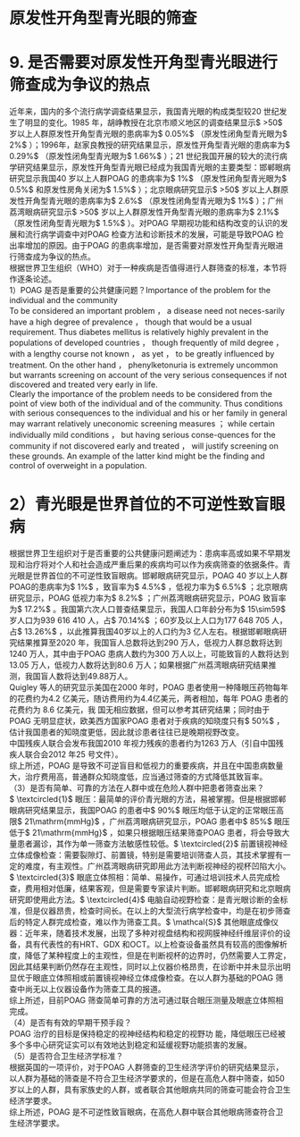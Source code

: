 # 原发性开角型青光眼的筛查  
# 9. 是否需要对原发性开角型青光眼进行筛查成为争议的热点  
近年来，国内的多个流行病学调查结果显示，我国青光眼的构成类型较20 世纪发生了明显的变化。1985 年，胡峥教授在北京市顺义地区的调查结果显示$ >50$  岁以上人群原发性开角型青光眼的患病率为$ 0.05\%$ （原发性闭角型青光眼为$ 2\%$ ）；1996年，赵家良教授的研究结果显示，原发性开角型青光眼的患病率为$ 0.29\%$ （原发性闭角型青光眼为$ 1.66\%$ ）；21 世纪我国开展的较大的流行病学研究结果显示，原发性开角型青光眼已经成为我国青光眼的主要类型：邯郸眼病研究显示我国40 岁以上人群POAG 的患病率为$ 1\%$ （原发性闭角型青光眼为$ 0.5\%$  和原发性房角关闭为$ 1.5\%$ ）；北京眼病研究显示$ >50$  岁以上人群原发性开角型青光眼的患病率为$ 2.6\%$ （原发性闭角型青光眼为$ 1\%$ ）；广州荔湾眼病研究显示$ >50$  岁以上人群原发性开角型青光眼的患病率为$ 2.1\%$ （原发性闭角型青光眼为$ 1.5\%$ ）。对POAG 早期视功能和结构改变的认识的发展和流行病学调查中对POAG 检查方法和诊断技术的发展，可能是导致POAG 检出率增加的原因。由于POAG 的患病率增加，是否需要对原发性开角型青光眼进行筛查成为争议的热点。  
根据世界卫生组织（WHO）对于一种疾病是否值得进行人群筛查的标准，本节将作逐条论述。  
1）POAG 是否是重要的公共健康问题？Importance of the problem for the individual and the community  
To be considered an important problem ， a disease need not  neces-sarily have a high degree of prevalence ， though that would  be a usual requirement. Thus diabetes mellitus is relatively highly  prevalent in the populations of developed countries ， though  frequently of mild degree ， with a lengthy course not known ， as yet ， to be greatly influenced by treatment. On the other hand ， phenylketonuria is extremely uncommon but warrants screening on  account of the very serious consequences if not discovered and treated  very early in life.  
Clearly the importance of the problem needs to be considered  from the point of view both of the individual and of the  community.  Thus conditions with serious consequences to the individual and his  or her family in general may warrant relatively uneconomic screening  measures ； while certain individually mild conditions ， but having  serious conse-quences for the community if not discovered early  and treated ， will justify screening on these grounds. An example of  the latter kind might be the finding and control of overweight in a  population.  
# 2）青光眼是世界首位的不可逆性致盲眼病  
根据世界卫生组织对于是否重要的公共健康问题阐述为：患病率高或如果不早期发现和治疗将对个人和社会造成严重后果的疾病均可以作为疾病筛查的依据条件。青光眼是世界首位的不可逆性致盲眼病。邯郸眼病研究显示，POAG 40 岁以上人群POAG的患病率为$ 1\%$ ，致盲率为$ 4.5\%$ ，低视力率为$ 6.5\%$ ；北京眼病研究显示，POAG 低视力率为$ 8.2\%$ ；广州荔湾眼病研究显示，POAG 致盲率为$ 17.2\%$ 。我国第六次人口普查结果显示，我国人口年龄分布为$ 15\sim59$  岁人口为939 616 410 人，占$ 70.14\%$ ；60岁及以上人口为177 648 705 人，占$ 13.26\%$ ，以此推算我国40岁以上的人口约为3 亿人左右。根据邯郸眼病研究结果推算至2020 年，我国盲人总数将达到290 万人，低视力人群总数将达到1240 万人，其中由于POAG 患病人数约为300 万人以上，可能致盲的人数将达到13.05 万人，低视力人数将达到80.6 万人；如果根据广州荔湾眼病研究结果推测，我国盲人数将达到49.88万人。  
Quigley 等人的研究显示美国在2000 年时，POAG 患者使用一种降眼压药物每年的花费约为4.2 亿美元，随访费用约为4.4亿美元，两者相加，每年 POAG  患者的花费约为 8.6  亿美元，我 国无相应数据，但可以参考其研究结果；同时由于POAG 无明显症状，欧美西方国家POAG 患者对于疾病的知晓度只有$ 50\%$ ，估计我国患者的知晓度更低，因此就诊患者往往已是晚期视野改变。  
中国残疾人联合会发布我国2010 年视力残疾的患者约为1263 万人（引自中国残疾人联合会2012 年25 号文件）。  
综上所述，POAG 是导致不可逆盲目和低视力的重要疾病，并且在中国患病数量大，治疗费用高，普通群众知晓度低，应当通过筛查的方式降低其致盲率。  
（3）是否有简单、可靠的方法在人群中或在危险人群中把患者筛查出来？  
$ \textcircled{1}$    眼压：最简单的评价青光眼的方法，易被掌握。但是根据邯郸眼病研究结果显示，我国POAG 的患者中$ 90\%$  眼压均低于认定的正常眼压高限$ 21\mathrm{mmHg}$    ，广州荔湾眼病研究显示，POAG 患者中$ 85\%$  眼压低于$ 21\mathrm{mmHg}$    ，如果只根据眼压结果筛查POAG 患者，将会导致大量患者漏诊，其作为单一筛查方法敏感性较低。$ \textcircled{2}$    前置镜视神经立体成像检查：需要裂隙灯、前置镜，特别是需要培训筛查人员，其技术掌握有一定的难度，有主观性。广州荔湾眼病研究即用此方法判断视神经的视杯凹陷大小。$ \textcircled{3}$    眼底立体照相：简单、易操作，可通过培训技术人员完成检查，费用相对低廉，结果客观，但是需要专家读片判断。邯郸眼病研究和北京眼病研究即使用此方法。$ \textcircled{4}$    电脑自动视野检查：是青光眼诊断的金标准，但是仪器昂贵，检查时间长。在以上的大型流行病学检查中，均是在初步筛查后的特定人群完成检查，难以作为筛查工具。$ \mathcal{S}$    其他眼底成像仪器：近年来，随着技术发展，出现了多种对视盘结构和视网膜神经纤维层评价的设备，具有代表性的有HRT、GDX 和OCT。以上检查设备虽然具有较高的图像解析度，降低了某种程度上的主观性，但是在判断视杯的边界时，仍然需要人工界定，因此其结果判断仍然存在主观性，同时以上仪器价格昂贵，在诊断中并未显示出明显优于眼底立体照相或前置镜视神经立体成像检查。在以人群为基础的POAG 筛查中尚无以上仪器设备作为筛查工具的报道。  
综上所述，目前POAG 筛查简单可靠的方法可通过联合眼压测量及眼底立体照相完成。  
（4）是否有有效的早期干预手段？  
POAG  治疗的目标是保持稳定的视神经结构和稳定的视野功 能，降低眼压已经被多个多中心研究证实可以有效地达到稳定和延缓视野功能损害的发展。  
（5）是否符合卫生经济学标准？  
根据英国的一项评价，对于POAG 人群筛查的卫生经济学评价的研究结果显示，以人群为基础的筛查是不符合卫生经济学要求的，但是在高危人群中筛查，如50 岁以上的人群，具有家族史的人群，或者联合其他眼病共同的筛查可能会符合卫生经济学要求。  
综上所述，POAG 是不可逆性致盲眼病，在高危人群中联合其他眼病筛查符合卫生经济学要求。  
